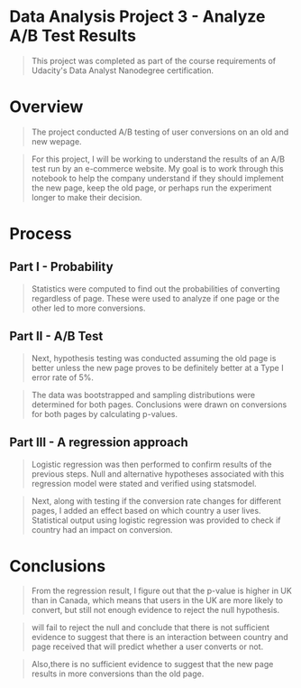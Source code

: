 # Data Analysis Project 3 - Analyze A/B Test Results

>This project was completed as part of the course requirements of Udacity's Data Analyst Nanodegree certification.

# Overview

>The project conducted A/B testing of user conversions on an old and new wepage.

>For this project, I will be working to understand the results of an A/B test run by an e-commerce website. My goal is to work through this notebook to help the company understand if they should implement the new page, keep the old page, or perhaps run the experiment longer to make their decision.

# Process
## Part I - Probability
>Statistics were computed to find out the probabilities of converting regardless of page. These were used to analyze if one page or the other led to more conversions.

## Part II - A/B Test
> Next, hypothesis testing was conducted assuming the old page is better unless the new page proves to be definitely better at a Type I error rate of 5%.

>The data was bootstrapped and sampling distributions were determined for both pages. Conclusions were drawn on conversions for both pages by calculating p-values.

## Part III - A regression approach
>Logistic regression was then performed to confirm results of the previous steps. Null and alternative hypotheses associated with this regression model were stated and verified using statsmodel.

>Next, along with testing if the conversion rate changes for different pages, I added an effect based on which country a user lives. Statistical output using logistic regression was provided to check if country had an impact on conversion.

# Conclusions
>From the regression result, I figure out that the p-value is higher in UK than in Canada, which means that users in the UK are more likely to convert, but still not enough evidence to reject the null hypothesis.

>will fail to reject the null and conclude that there is not sufficient evidence to suggest that there is an interaction between country and page received that will predict whether a user converts or not.

>Also,there is no sufficient evidence to suggest that the new page results in more conversions than the old page.

